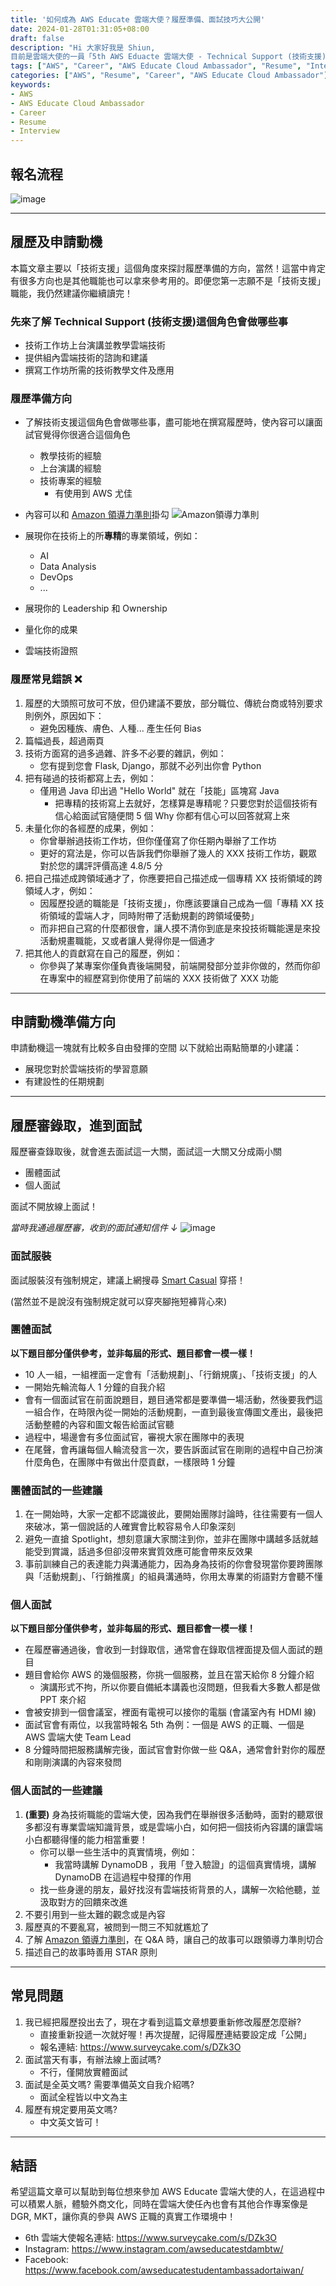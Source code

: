 ```yaml
---
title: '如何成為 AWS Educate 雲端大使？履歷準備、面試技巧大公開'
date: 2024-01-28T01:31:05+08:00
draft: false
description: "Hi 大家好我是 Shiun, 
目前是雲端大使的一員「5th AWS Eduacte 雲端大使 - Technical Support (技術支援)」，在 2024/3 也將上任 「6th AWS Educate 雲端大使 Team Lead - Technical Support (技術支援)」，因此 6th 的技術大使在篩選履歷以及面試時也會經過我這邊一手，當然我們針對履歷和面試在內部是有一個公正的評判標準，這篇文章會以當時我報名 5th 並綜合面試官的角度來撰寫，希望對日後想要申請雲端大使計畫的人有幫助！"
tags: ["AWS", "Career", "AWS Educate Cloud Ambassador", "Resume", "Interview"]
categories: ["AWS", "Resume", "Career", "AWS Educate Cloud Ambassador"]
keywords:
- AWS
- AWS Educate Cloud Ambassador
- Career
- Resume
- Interview
---
```


## 報名流程
![image](https://github.com/sh1un/sh1un.github.io/assets/85695943/34bfd4af-114c-4916-8b54-21dff6e53a61)

---

## 履歷及申請動機
本篇文章主要以「技術支援」這個角度來探討履歷準備的方向，當然！這當中肯定有很多方向也是其他職能也可以拿來參考用的。即便您第一志願不是「技術支援」職能，我仍然建議你繼續讀完！

### 先來了解 Technical Support (技術支援)這個角色會做哪些事
- 技術工作坊上台演講並教學雲端技術
- 提供組內雲端技術的諮詢和建議
- 撰寫工作坊所需的技術教學文件及應用

### 履歷準備方向
- 了解技術支援這個角色會做哪些事，盡可能地在撰寫履歷時，使內容可以讓面試官覺得你很適合這個角色
    - 教學技術的經驗
    - 上台演講的經驗
    - 技術專案的經驗
        - 有使用到 AWS 尤佳
- 內容可以和 [Amazon 領導力準則](https://aws.amazon.com/tw/executive-insights/content/leading-and-innovating-with-leadership-principles/)掛勾
![Amazon領導力準則](https://github.com/sh1un/sh1un.github.io/assets/85695943/0c79d3f8-aa87-473d-aabd-42f30056d913)

- 展現你在技術上的所**專精**的專業領域，例如：
    - AI
    - Data Analysis
    - DevOps
    - ...
- 展現你的 Leadership 和 Ownership
- 量化你的成果
- 雲端技術證照

### 履歷常見錯誤 ❌
1. 履歷的大頭照可放可不放，但仍建議不要放，部分職位、傳統台商或特別要求則例外，原因如下：
    - 避免因種族、膚色、人種... 產生任何 Bias
1. 篇幅過長，超過兩頁
1. 技術方面寫的過多過雜、許多不必要的雜訊，例如：
    - 您有提到您會 Flask, Django，那就不必列出你會 Python
1. 把有碰過的技術都寫上去，例如：
    - 僅用過 Java 印出過 "Hello World" 就在「技能」區塊寫 Java
        - 把專精的技術寫上去就好，怎樣算是專精呢？只要您對於這個技術有信心給面試官隨便問 5 個 Why 你都有信心可以回答就寫上來
1. 未量化你的各經歷的成果，例如：
    - 你曾舉辦過技術工作坊，但你僅僅寫了你任期內舉辦了工作坊
    - 更好的寫法是，你可以告訴我們你舉辦了幾人的 XXX 技術工作坊，觀眾對於您的講評評價高達 4.8/5 分
1. 把自己描述成跨領域通才了，你應要把自己描述成一個專精 XX 技術領域的跨領域人才，例如：
   - 因履歷投遞的職能是「技術支援」，你應該要讓自己成為一個「專精 XX 技術領域的雲端人才，同時附帶了活動規劃的跨領域優勢」
   - 而非把自己寫的什麼都很會，讓人摸不清你到底是來投技術職能還是來投活動規畫職能，又或者讓人覺得你是一個通才
1. 把其他人的貢獻寫在自己的履歷，例如：
    - 你參與了某專案你僅負責後端開發，前端開發部分並非你做的，然而你卻在專案中的經歷寫到你使用了前端的 XXX 技術做了 XXX 功能


---

## 申請動機準備方向
申請動機這一塊就有比較多自由發揮的空間
以下就給出兩點簡單的小建議：
- 展現您對於雲端技術的學習意願
- 有建設性的任期規劃

---

## 履歷審錄取，進到面試
履歷審查錄取後，就會進去面試這一大關，面試這一大關又分成兩小關
- 團體面試
- 個人面試

面試不開放線上面試！

*當時我通過履歷審，收到的面試通知信件 ↓*
![image](https://github.com/sh1un/sh1un.github.io/assets/85695943/9c38875c-7182-457a-a02c-d8ab3d3a9b65)

### 面試服裝
面試服裝沒有強制規定，建議上網搜尋 [Smart Casual](https://www.google.com/search?q=smart+casual&rlz=1C1CHBF_zh-TWTW1003TW1003&oq=Smart+Ca&gs_lcrp=EgZjaHJvbWUqCggAEAAYsQMYgAQyCggAEAAYsQMYgAQyBggBEEUYOTIHCAIQABiABDIHCAMQABiABDIHCAQQABiABDINCAUQLhjHARjRAxiABDIHCAYQABiABDIGCAcQRRg8qAIAsAIA&sourceid=chrome&ie=UTF-8) 穿搭！

(當然並不是說沒有強制規定就可以穿夾腳拖短褲背心來)

### 團體面試
**以下題目部分僅供參考，並非每屆的形式、題目都會一模一樣！**

- 10 人一組，一組裡面一定會有「活動規劃」、「行銷規廣」、「技術支援」的人
- 一開始先輪流每人 1 分鐘的自我介紹
- 會有一個面試官在前面說題目，題目通常都是要準備一場活動，然後要我們這一組合作，在時限內從一開始的活動規劃，一直到最後宣傳圖文產出，最後把活動整體的內容和圖文報告給面試官聽
- 過程中，場邊會有多位面試官，審視大家在團隊中的表現
- 在尾聲，會再讓每個人輪流發言一次，要告訴面試官在剛剛的過程中自己扮演什麼角色，在團隊中有做出什麼貢獻，一樣限時 1 分鐘


### 團體面試的一些建議
1. 在一開始時，大家一定都不認識彼此，要開始團隊討論時，往往需要有一個人來破冰，第一個說話的人確實會比較容易令人印象深刻
1. 避免一直搶 Spotlight，想刻意讓大家關注到你，並非在團隊中講越多話就越能受到賞識，話過多但卻沒帶來實質效應可能會帶來反效果
1. 事前訓練自己的表達能力與溝通能力，因為身為技術的你會發現當你要跨團隊與「活動規劃」、「行銷推廣」的組員溝通時，你用太專業的術語對方會聽不懂

### 個人面試
**以下題目部分僅供參考，並非每屆的形式、題目都會一模一樣！**

- 在履歷審通過後，會收到一封錄取信，通常會在錄取信裡面提及個人面試的題目
- 題目會給你 AWS 的幾個服務，你挑一個服務，並且在當天給你 8 分鐘介紹
    - 演講形式不拘，所以你要自備紙本講義也沒問題，但我看大多數人都是做 PPT 來介紹 
- 會被安排到一個會議室，裡面有電視可以接你的電腦 (會議室內有 HDMI 線)
- 面試官會有兩位，以我當時報名 5th 為例：一個是 AWS 的正職、一個是 AWS 雲端大使 Team Lead
- 8 分鐘時間把服務講解完後，面試官會對你做一些 Q&A，通常會針對你的履歷和剛剛演講的內容來發問

### 個人面試的一些建議
1. **(重要)** 身為技術職能的雲端大使，因為我們在舉辦很多活動時，面對的聽眾很多都沒有專業雲端知識背景，或是雲端小白，如何把一個技術內容講的讓雲端小白都聽得懂的能力相當重要！
    - 你可以舉一些生活中的真實情境，例如：
        - 我當時講解 DynamoDB ，我用「登入驗證」的這個真實情境，講解 DynamoDB 在這過程中發揮的作用
    - 找一些身邊的朋友，最好找沒有雲端技術背景的人，講解一次給他聽，並汲取對方的回饋來改進
1. 不要引用到一些太難的觀念或是內容
1. 履歷真的不要亂寫，被問到一問三不知就尷尬了
1. 了解 [Amazon 領導力準則](https://aws.amazon.com/tw/executive-insights/content/leading-and-innovating-with-leadership-principles/)，在 Q&A 時，讓自己的故事可以跟領導力準則切合
1. 描述自己的故事時善用 STAR 原則

---

## 常見問題
1. 我已經把履歷投出去了，現在才看到這篇文章想要重新修改履歷怎麼辦?
    - 直接重新投遞一次就好喔！再次提醒，記得履歷連結要設定成「公開」
    - 報名連結: https://www.surveycake.com/s/DZk3O
1. 面試當天有事，有辦法線上面試嗎?
    - 不行，僅開放實體面試
1.  面試是全英文嗎? 需要準備英文自我介紹嗎?
    - 面試全程皆以中文為主
1. 履歷有規定要用英文嗎?
   - 中文英文皆可！

---

## 結語
希望這篇文章可以幫助到每位想來參加 AWS Educate 雲端大使的人，在這過程中可以積累人脈，體驗外商文化，同時在雲端大使任內也會有其他合作專案像是 DGR, MKT，讓你真的參與 AWS 正職的真實工作環境中！

- 6th 雲端大使報名連結: https://www.surveycake.com/s/DZk3O
- Instagram: https://www.instagram.com/awseducatestdambtw/
- Facebook: https://www.facebook.com/awseducatestudentambassadortaiwan/
